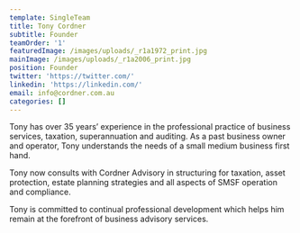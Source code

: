 ```yaml
---
template: SingleTeam
title: Tony Cordner
subtitle: Founder
teamOrder: '1'
featuredImage: /images/uploads/_r1a1972_print.jpg
mainImage: /images/uploads/_r1a2006_print.jpg
position: Founder
twitter: 'https://twitter.com/'
linkedin: 'https://linkedin.com/'
email: info@cordner.com.au
categories: []
---
```


Tony has over 35 years’ experience in the professional practice of
business services, taxation, superannuation and auditing. As a past
business owner and operator, Tony understands the needs of a small
medium business first hand.

Tony now consults with Cordner Advisory in structuring for taxation,
asset protection, estate planning strategies and all aspects of SMSF
operation and compliance.

Tony is committed to continual professional development which helps
him remain at the forefront of business advisory services.
